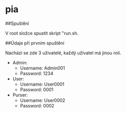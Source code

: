 # pia

##Spuštění

V root složce spustit skript "run.sh.

##Údaje při prvním spuštění

Nachází se zde 3 uživatelé, každý uživatel má jinou roli.
    
* Admin:
    * Username: Admin001
    * Password: 1234
* User:
    * Username: User0001
    * Password: 0001
* Purser:
    * Username: User0002
    * Password: 0002